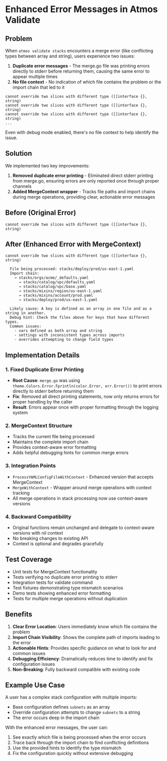 # Enhanced Error Messages in Atmos Validate

## Problem
When `atmos validate stacks` encounters a merge error (like conflicting types between array and string), users experience two issues:

1. **Duplicate error messages** - The merge.go file was printing errors directly to stderr before returning them, causing the same error to appear multiple times
2. **No file context** - No indication of which file contains the problem or the import chain that led to it

```
cannot override two slices with different type ([]interface {}, string)
cannot override two slices with different type ([]interface {}, string)
cannot override two slices with different type ([]interface {}, string)
...
```

Even with debug mode enabled, there's no file context to help identify the issue.

## Solution
We implemented two key improvements:

1. **Removed duplicate error printing** - Eliminated direct stderr printing from merge.go, ensuring errors are only reported once through proper channels
2. **Added MergeContext wrapper** - Tracks file paths and import chains during merge operations, providing clear, actionable error messages

## Before (Original Error)
```
cannot override two slices with different type ([]interface {}, string)
```

## After (Enhanced Error with MergeContext)
```
cannot override two slices with different type ([]interface {}, string)

  File being processed: stacks/deploy/prod/us-east-1.yaml
  Import chain:
    → stacks/orgs/acme/_defaults.yaml
      → stacks/catalog/vpc/defaults.yaml
      → stacks/catalog/vpc/base.yaml
      → stacks/mixins/region/us-east-1.yaml
      → stacks/mixins/account/prod.yaml
      → stacks/deploy/prod/us-east-1.yaml

  Likely cause: A key is defined as an array in one file and as a string in another.
  Debug hint: Check the files above for keys that have different types.
  Common issues:
    - vars defined as both array and string
    - settings with inconsistent types across imports
    - overrides attempting to change field types
```

## Implementation Details

### 1. Fixed Duplicate Error Printing
- **Root Cause**: `merge.go` was using `theme.Colors.Error.Fprintln(color.Error, err.Error())` to print errors directly to stderr before returning them
- **Fix**: Removed all direct printing statements, now only returns errors for proper handling by the caller
- **Result**: Errors appear once with proper formatting through the logging system

### 2. MergeContext Structure
- Tracks the current file being processed
- Maintains the complete import chain
- Provides context-aware error formatting
- Adds helpful debugging hints for common merge errors

### 3. Integration Points
- `ProcessYAMLConfigFileWithContext` - Enhanced version that accepts MergeContext
- `MergeWithContext` - Wrapper around merge operations with context tracking
- All merge operations in stack processing now use context-aware versions

### 4. Backward Compatibility
- Original functions remain unchanged and delegate to context-aware versions with nil context
- No breaking changes to existing API
- Context is optional and degrades gracefully

## Test Coverage
- Unit tests for MergeContext functionality
- Tests verifying no duplicate error printing to stderr
- Integration tests for validate command
- Test fixtures demonstrating type mismatch scenarios
- Demo tests showing enhanced error formatting
- Tests for multiple merge operations without duplication

## Benefits
1. **Clear Error Location**: Users immediately know which file contains the problem
2. **Import Chain Visibility**: Shows the complete path of imports leading to the error
3. **Actionable Hints**: Provides specific guidance on what to look for and common issues
4. **Debugging Efficiency**: Dramatically reduces time to identify and fix configuration issues
5. **Non-Breaking**: Fully backward compatible with existing code

## Example Use Case
A user has a complex stack configuration with multiple imports:
- Base configuration defines `subnets` as an array
- Override configuration attempts to change `subnets` to a string
- The error occurs deep in the import chain

With the enhanced error messages, the user can:
1. See exactly which file is being processed when the error occurs
2. Trace back through the import chain to find conflicting definitions
3. Use the provided hints to identify the type mismatch
4. Fix the configuration quickly without extensive debugging
